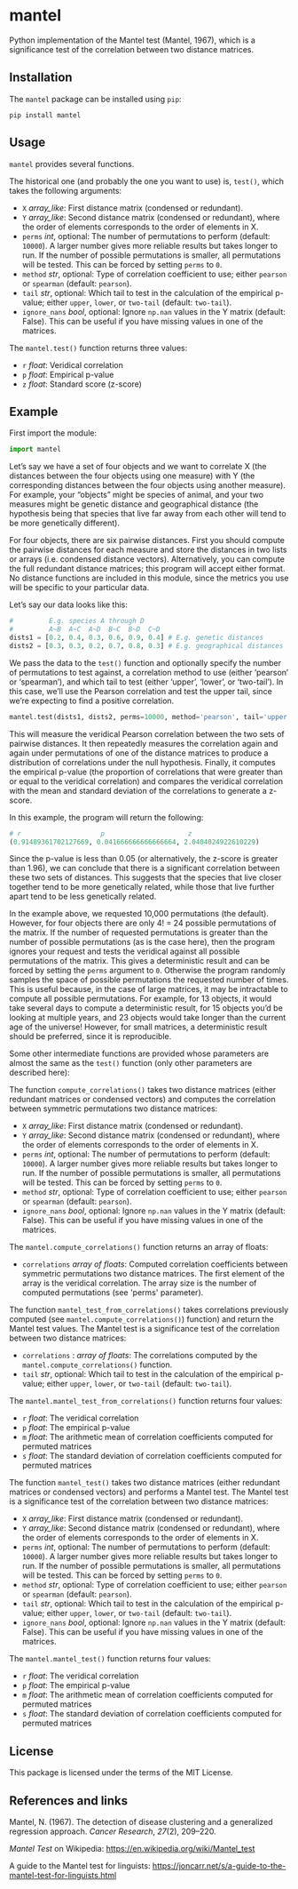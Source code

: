 mantel
======

Python implementation of the Mantel test (Mantel, 1967), which is a significance test of the correlation between two distance matrices.


Installation
------------

The `mantel` package can be installed using `pip`:

```shell
pip install mantel
```

Usage
-----

`mantel` provides several functions.

The historical one (and probably the one you want to use) is, `test()`, which takes the following arguments:

- `X` *array_like*: First distance matrix (condensed or redundant).
- `Y` *array_like*: Second distance matrix (condensed or redundant), where the order of elements corresponds to the order of elements in X.
- `perms` *int*, optional: The number of permutations to perform (default: `10000`). A larger number gives more reliable results but takes longer to run. If the number of possible permutations is smaller, all permutations will be tested. This can be forced by setting `perms` to `0`.
- `method` *str*, optional: Type of correlation coefficient to use; either `pearson` or `spearman` (default: `pearson`).
- `tail` *str*, optional: Which tail to test in the calculation of the empirical p-value; either `upper`, `lower`, or `two-tail` (default: `two-tail`).
- `ignore_nans` *bool*, optional: Ignore `np.nan` values in the Y matrix (default: False). This can be useful if you have missing values in one of the matrices.

The `mantel.test()` function returns three values:

- `r` *float*: Veridical correlation
- `p` *float*: Empirical p-value
- `z` *float*: Standard score (z-score)


Example
-------

First import the module:

```python
import mantel
```

Let’s say we have a set of four objects and we want to correlate X (the distances between the four objects using one measure) with Y (the corresponding distances between the four objects using another measure). For example, your “objects” might be species of animal, and your two measures might be genetic distance and geographical distance (the hypothesis being that species that live far away from each other will tend to be more genetically different).

For four objects, there are six pairwise distances. First you should compute the pairwise distances for each measure and store the distances in two lists or arrays (i.e. condensed distance vectors). Alternatively, you can compute the full redundant distance matrices; this program will accept either format. No distance functions are included in this module, since the metrics you use will be specific to your particular data.

Let’s say our data looks like this:

```python
#         E.g. species A through D
#         A~B  A~C  A~D  B~C  B~D  C~D
dists1 = [0.2, 0.4, 0.3, 0.6, 0.9, 0.4] # E.g. genetic distances
dists2 = [0.3, 0.3, 0.2, 0.7, 0.8, 0.3] # E.g. geographical distances
```

We pass the data to the `test()` function and optionally specify the number of permutations to test against, a correlation method to use (either ‘pearson’ or ‘spearman’), and which tail to test (either ‘upper’, ‘lower’, or ‘two-tail’). In this case, we’ll use the Pearson correlation and test the upper tail, since we’re expecting to find a positive correlation.

```python
mantel.test(dists1, dists2, perms=10000, method='pearson', tail='upper')
```

This will measure the veridical Pearson correlation between the two sets of pairwise distances. It then repeatedly measures the correlation again and again under permutations of one of the distance matrices to produce a distribution of correlations under the null hypothesis. Finally, it computes the empirical p-value (the proportion of correlations that were greater than or equal to the veridical correlation) and compares the veridical correlation with the mean and standard deviation of the correlations to generate a z-score.

In this example, the program will return the following:

```python
# r                    p                     z
(0.91489361702127669, 0.041666666666666664, 2.0404024922610229)
```

Since the p-value is less than 0.05 (or alternatively, the z-score is greater than 1.96), we can conclude that there is a significant correlation between these two sets of distances. This suggests that the species that live closer together tend to be more genetically related, while those that live further apart tend to be less genetically related.

In the example above, we requested 10,000 permutations (the default). However, for four objects there are only 4! = 24 possible permutations of the matrix. If the number of requested permutations is greater than the number of possible permutations (as is the case here), then the program ignores your request and tests the veridical against all possible permutations of the matrix. This gives a deterministic result and can be forced by setting the `perms` argument to `0`. Otherwise the program randomly samples the space of possible permutations the requested number of times. This is useful because, in the case of large matrices, it may be intractable to compute all possible permutations. For example, for 13 objects, it would take several days to compute a deterministic result, for 15 objects you’d be looking at multiple years, and 23 objects would take longer than the current age of the universe! However, for small matrices, a deterministic result should be preferred, since it is reproducible.

Some other intermediate functions are provided whose parameters are
almost the same as the `test()` function (only other parameters are
described here):


The function `compute_correlations()` takes two distance matrices (either redundant matrices or condensed vectors) and computes the correlation between symmetric permutations two distance matrices:

- `X` *array_like*: First distance matrix (condensed or redundant).
- `Y` *array_like*: Second distance matrix (condensed or redundant), where the order of elements corresponds to the order of elements in X.
- `perms` *int*, optional: The number of permutations to perform (default: `10000`). A larger number gives more reliable results but takes longer to run. If the number of possible permutations is smaller, all permutations will be tested. This can be forced by setting `perms` to `0`.
- `method` *str*, optional: Type of correlation coefficient to use; either `pearson` or `spearman` (default: `pearson`).
- `ignore_nans` *bool*, optional: Ignore `np.nan` values in the Y matrix (default: False). This can be useful if you have missing values in one of the matrices.

The `mantel.compute_correlations()` function returns an array of floats:

- `correlations` *array of floats*: Computed correlation coefficients between symmetric permutations two distance matrices. The first element of the array is the veridical correlation. The array size is the number of computed permutations (see 'perms' parameter).

The function `mantel_test_from_correlations()` takes correlations previously computed (see `mantel.compute_correlations()`) function) and return the Mantel test values. The Mantel test is a significance test of the correlation between two distance matrices:

- `correlations` : *array of floats*: The correlations computed by the `mantel.compute_correlations()` function.
- `tail` *str*, optional: Which tail to test in the calculation of the empirical p-value; either  `upper`, `lower`, or `two-tail` (default: `two-tail`).

The `mantel.mantel_test_from_correlations()` function returns four values:

- `r` *float*: The veridical correlation
- `p` *float*: The empirical p-value
- `m` *float*: The arithmetic mean of correlation coefficients computed for permuted matrices
- `s` *float*: The standard deviation of correlation coefficients computed for permuted matrices


The function `mantel_test()` takes two distance matrices (either redundant matrices or condensed vectors) and performs a Mantel test. The Mantel test is a significance test of the correlation between two distance matrices:

- `X` *array_like*: First distance matrix (condensed or redundant).
- `Y` *array_like*: Second distance matrix (condensed or redundant), where the order of elements corresponds to the order of elements in X.
- `perms` *int*, optional: The number of permutations to perform (default: `10000`). A larger number gives more reliable results but takes longer to run. If the number of possible permutations is smaller, all permutations will be tested. This can be forced by setting `perms` to `0`.
- `method` *str*, optional: Type of correlation coefficient to use; either `pearson` or `spearman` (default: `pearson`).
- `tail` *str*, optional: Which tail to test in the calculation of the empirical p-value; either `upper`, `lower`, or `two-tail` (default: `two-tail`).
- `ignore_nans` *bool*, optional: Ignore `np.nan` values in the Y matrix (default: False). This can be useful if you have missing values in one of the matrices.

The `mantel.mantel_test()` function returns four values:

- `r` *float*: The veridical correlation
- `p` *float*: The empirical p-value
- `m` *float*: The arithmetic mean of correlation coefficients computed for permuted matrices
- `s` *float*: The standard deviation of correlation coefficients computed for permuted matrices


License
-------

This package is licensed under the terms of the MIT License.


References and links
--------------------

Mantel, N. (1967). The detection of disease clustering and a generalized regression approach. *Cancer Research*, *27*(2), 209–220.

*Mantel Test* on Wikipedia: https://en.wikipedia.org/wiki/Mantel_test

A guide to the Mantel test for linguists: https://joncarr.net/s/a-guide-to-the-mantel-test-for-linguists.html
